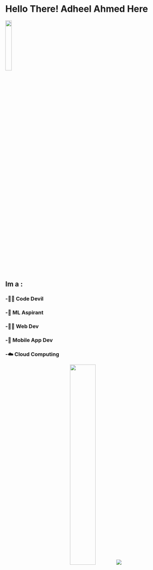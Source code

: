 # Hello There! Adheel Ahmed Here 
<img src="https://media2.giphy.com/media/fPSxQDOJ7bGso/200.gif" width="20%">

## Im a :



### -🐱‍👤 Code Devil

### -🤖 ML Aspirant

### -👨‍💻 Web Dev
  
### -📱 Mobile App Dev

### -☁️ Cloud Computing
  

<div align="center">
<img src="https://media.tenor.com/images/217f0468962e1c1703c8719aca1b6b0b/tenor.gif" width="40%"/> <img src="https://github-readme-stats.vercel.app/api?username=AdheelAhmed-D3CD&&count_private=true&show_icons=true&title_color=70ffea&icon_color=cyan&text_color=daf7dc&bg_color=white">
</div>

